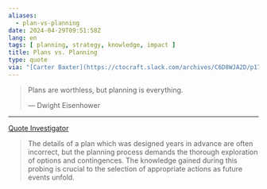 ```yaml
---
aliases:
  - plan-vs-planning
date: 2024-04-29T09:51:58Z
lang: en
tags: [ planning, strategy, knowledge, impact ]
title: Plans vs. Planning
type: quote
via: "[Carter Baxter](https://ctocraft.slack.com/archives/C6D8WJA2D/p1714137755672049?thread_ts=1714016357.044079&cid=C6D8WJA2D)"
---
```


> Plans are worthless, but planning is everything.
>
> — Dwight Eisenhower

---

[Quote Investigator](https://quoteinvestigator.com/2017/11/18/planning/)

> The details of a plan which was designed years in advance are often incorrect, but the planning process demands the thorough exploration of options and contingences. The knowledge gained during this probing is crucial to the selection of appropriate actions as future events unfold.
